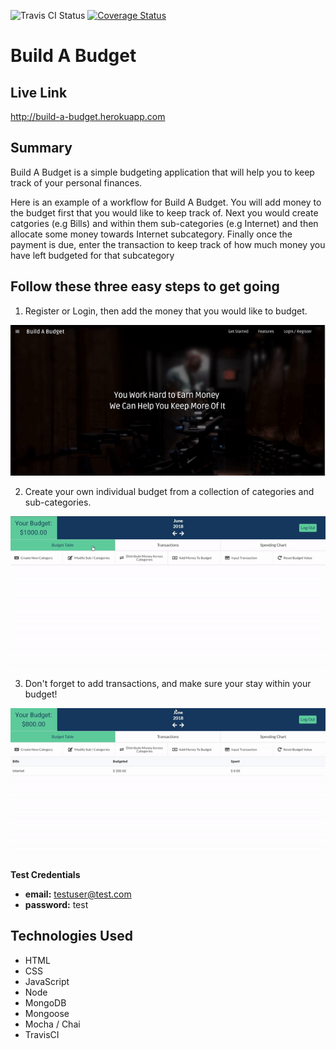 ![Travis CI Status](https://travis-ci.org/ievgenk/build-a-budget.svg?branch=master) [![Coverage Status](https://coveralls.io/repos/github/ievgenk/build-a-budget/badge.svg?branch=master)](https://coveralls.io/github/ievgenk/build-a-budget?branch=master)

# Build A Budget

## Live Link

http://build-a-budget.herokuapp.com

## Summary

Build A Budget is a simple budgeting application that will help you to keep track of your personal finances.

Here is an example of a workflow for Build A Budget. You will add money to the budget first that you would like to keep track of. Next you would create catgories (e.g Bills) and within them sub-categories (e.g Internet) and then allocate some money towards Internet subcategory. Finally once the payment is due, enter the transaction to keep track of how much money you have left budgeted for that subcategory

## Follow these three easy steps to get going

1. Register or Login, then add the money that you would like to budget.

![Walkthrough gif](./public/media/gifs/first.gif)

2. Create your own individual budget from a collection of categories and sub-categories.

![Walkthrough gif](./public/media/gifs/second.gif)

3. Don't forget to add transactions, and make sure your stay within your budget!


![Walkthrough gif](./public/media/gifs/third.gif)



**Test Credentials**

* **email:** testuser@test.com
* **password:** test


## Technologies Used

* HTML
* CSS
* JavaScript
* Node
* MongoDB
* Mongoose
* Mocha / Chai
* TravisCI
